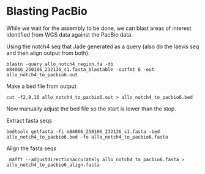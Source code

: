 # Blasting PacBio

While we wait for the assembly to be done, we can blast areas of interest identified from WGS data against the PacBio data.

Using the notch4 seq that Jade generated as a query (also do the laevis seq and then align output from both):
```
blastn -query allo_notch4_region.fa -db m84066_250106_232136_s1.fasta_blastable -outfmt 6 -out allo_notch4_to_pacbio6.out
```
Make a bed file from output
```
cut -f2,9,10 allo_notch4_to_pacbio6.out > allo_notch4_to_pacbio6.bed
```
Now manually adjust the bed file so the start is lower than the stop.

Extract fasta seqs
```
bedtools getfasta -fi m84066_250106_232136_s1.fasta -bed allo_notch4_to_pacbio6.bed -fo allo_notch4_to_pacbio6.fasta
```
Align the fasta seqs
```
 mafft --adjustdirectionaccurately allo_notch4_to_pacbio6.fasta > allo_notch4_to_pacbio6_align.fasta
```
